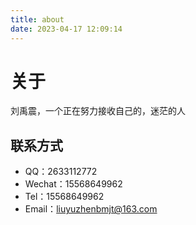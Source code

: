 ```yaml
---
title: about
date: 2023-04-17 12:09:14
---
```


# 关于
刘禹震，一个正在努力接收自己的，迷茫的人

## 联系方式
- QQ：2633112772
- Wechat：15568649962
- Tel：15568649962
- Email：liuyuzhenbmjt@163.com

